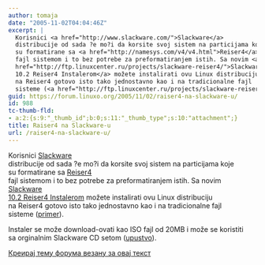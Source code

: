 ```yaml
---
author: tomaja
date: "2005-11-02T04:04:46Z"
excerpt: |
  Korisnici <a href="http://www.slackware.com/">Slackware</a>
  distribucije od sada ?e mo?i da korsite svoj sistem na particijama koje
  su formatirane sa <a href="http://namesys.com/v4/v4.html">Reiser4</a>
  fajl sistemom i to bez potrebe za preformatiranjem istih. Sa novim <a
  href="http://ftp.linuxcenter.ru/projects/slackware-reiser4/">Slackware
  10.2 Reiser4 Instalerom</a> možete instalirati ovu Linux distribuciju
  na Reiser4 gotovo isto tako jednostavno kao i na tradicionalne fajl
  sisteme (<a href="http://ftp.linuxcenter.ru/projects/slackware-reiser4/">primer</a>).
guid: https://forum.linuxo.org/2005/11/02/raiser4-na-slackware-u/
id: 988
tc-thumb-fld:
- a:2:{s:9:"_thumb_id";b:0;s:11:"_thumb_type";s:10:"attachment";}
title: Raiser4 na Slackware-u
url: /raiser4-na-slackware-u/
---
```

Korisnici [Slackware](http://www.slackware.com/)  
distribucije od sada ?e mo?i da korsite svoj sistem na particijama koje  
su formatirane sa [Reiser4](http://namesys.com/v4/v4.html)  
fajl sistemom i to bez potrebe za preformatiranjem istih. Sa novim [Slackware  
10.2 Reiser4 Instalerom](http://ftp.linuxcenter.ru/projects/slackware-reiser4/) možete instalirati ovu Linux distribuciju  
na Reiser4 gotovo isto tako jednostavno kao i na tradicionalne fajl  
sisteme ([primer](http://ftp.linuxcenter.ru/projects/slackware-reiser4/)).<!--break-->

  
Instaler se može download-ovati kao ISO fajl od 20MB i može se koristiti  
sa orginalnim Slackware CD setom ([upustvo](http://ftp.linuxcenter.ru/projects/slackware-reiser4/README.TXT)).  
</body>

[Креирај тему форума везану за овај текст](https://linuxo.org/nova-tema-na-forumu/?se_pid=988)